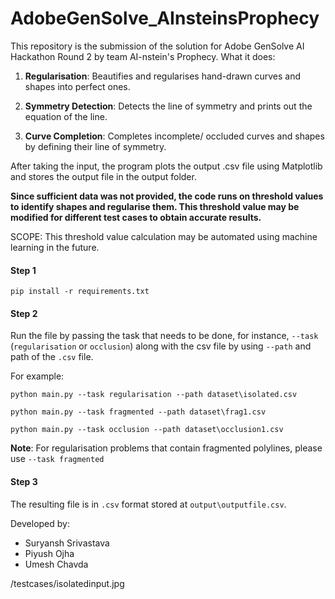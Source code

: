 
# AdobeGenSolve_AInsteinsProphecy
This repository is the submission of the solution for Adobe GenSolve AI Hackathon Round 2 by team AI-nstein's Prophecy.
What it does:

1. **Regularisation**: Beautifies and regularises hand-drawn curves and shapes into perfect ones.

2. **Symmetry Detection**: Detects the line of symmetry and prints out the equation of the line.

3. **Curve Completion**: Completes incomplete/ occluded curves and shapes by defining their line of symmetry.

After taking the input, the program plots the output .csv file using Matplotlib and stores the output file in the output folder.

**Since sufficient data was not provided, the code runs on threshold values to identify shapes and regularise them. This threshold value may be modified for different test cases to obtain accurate results.**

SCOPE: This threshold value calculation may be automated using machine learning in the future.

#### Step 1
```
pip install -r requirements.txt
```

#### Step 2
Run the file by passing the task that needs to be done, for instance, `--task` (`regularisation` or `occlusion`) along with the csv file by using `--path` and path of the `.csv` file.

For example:
```
python main.py --task regularisation --path dataset\isolated.csv
```
```
python main.py --task fragmented --path dataset\frag1.csv
```
```
python main.py --task occlusion --path dataset\occlusion1.csv
```

**Note**: For regularisation problems that contain fragmented polylines, please use `--task fragmented`

#### Step 3
The resulting file is in `.csv` format stored at `output\outputfile.csv`.


Developed by:
- Suryansh Srivastava
- Piyush Ojha
- Umesh Chavda


/testcases/isolatedinput.jpg
